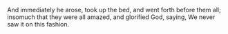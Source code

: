And immediately he arose, took up the bed, and went forth before them all; insomuch that they were all amazed, and glorified God, saying, We never saw it on this fashion.
